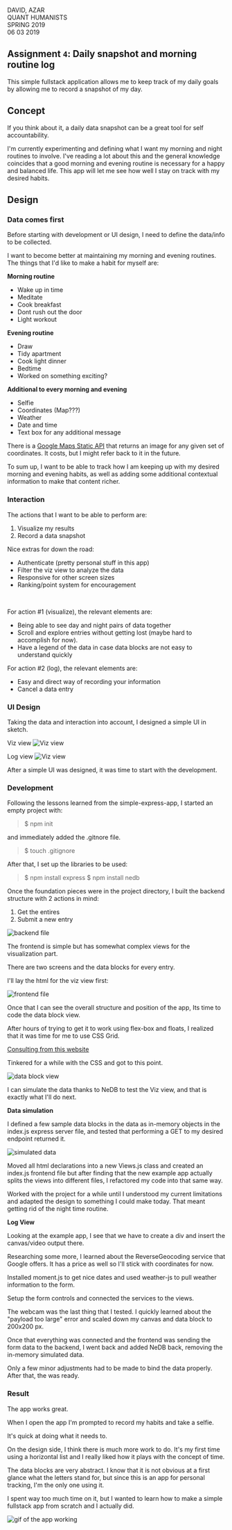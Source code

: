 DAVID, AZAR <br>
QUANT HUMANISTS <br>
SPRING 2019 <br> 
06 03 2019

## Assignment `4`: Daily snapshot and morning routine log
 
This simple fullstack application allows me to keep track of my daily goals by allowing me to record a snapshot of my day.

## Concept

If you think about it, a daily data snapshot can be a great tool for self accountability.

I'm currently experimenting and defining what I want my morning and night routines to involve. I've reading a lot about this and the general knowledge coincides that a good morning and evening routine is necessary for a happy and balanced life. This app will let me see how well I stay on track with my desired habits.


## Design

### Data comes first

Before starting with development or UI design, I need to define the data/info to be collected.

I want to become better at maintaining my morning and evening routines. The things that I'd like to make a habit for myself are:


**Morning routine**

* Wake up in time
* Meditate
* Cook breakfast
* Dont rush out the door
* Light workout


**Evening routine**

* Draw
* Tidy apartment
* Cook light dinner
* Bedtime
* Worked on something exciting?


**Additional to every morning and evening**

* Selfie
* Coordinates (Map???)
* Weather
* Date and time
* Text box for any additional message


There is a [Google Maps Static API](https://developers.google.com/maps/documentation/maps-static/usage-and-billing) that returns an image for any given set of coordinates. It costs, but I might refer back to it in the future.


To sum up, I want to be able to track how I am keeping up with my desired morning and evening habits, as well as adding some additional contextual information to make that content richer.



### Interaction

The actions that I want to be able to perform are:

1. Visualize my results
2. Record a data snapshot

Nice extras for down the road:

* Authenticate (pretty personal stuff in this app)
* Filter the viz view to analyze the data
* Responsive for other screen sizes
* Ranking/point system for encouragement


<br/>

For action #1 (visualize), the relevant elements are:

* Being able to see day and night pairs of data together
* Scroll and explore entries without getting lost (maybe hard to accomplish for now).
* Have a legend of the data in case data blocks are not easy to understand quickly


For action #2 (log), the relevant elements are:

* Easy and direct way of recording your information
* Cancel a data entry


### UI Design

Taking the data and interaction into account, I designed a simple UI in sketch.

Viz view
![Viz view](assets/ui-1.png)

Log view
![Viz view](assets/ui-2.png)


After a simple UI was designed, it was time to start with the development.


### Development


Following the lessons learned from the simple-express-app, I started an empty project with:

> $ npm init

and immediately added the .gitnore file.

> $ touch .gitignore

After that, I set up the libraries to be used:

> $ npm install express
> $ npm install nedb


Once the foundation pieces were in the project directory, I built the backend structure with 2 actions in mind:

1. Get the entires
2. Submit a new entry

![backend file](/assets/backend-1.png)



The frontend is simple but has somewhat complex views for the visualization part.


There are two screens and the data blocks for every entry.


I'll lay the html for the viz view first:

![frontend file](/assets/frontend-1.png)

Once that I can see the overall structure and position of the app, Its time to code the data block view.

After hours of trying to get it to work using flex-box and floats, I realized that it was time for me to use CSS Grid.


[Consulting from this website](https://css-tricks.com/snippets/css/complete-guide-grid/)

Tinkered for a while with the CSS and got to this point.

![data block view](/assets/frontend-2.png)


I can simulate the data thanks to NeDB to test the Viz view, and that is exactly what I'll do next.


**Data simulation**

I defined a few sample data blocks in the data as in-memory objects in the index.js express server file, and tested that performing a GET to my desired endpoint returned it.


![simulated data](/assets/backend-2.png)


Moved all html declarations into a new Views.js class and created an index.js frontend file but after finding that the new example app actually splits the views into different files, I refactored my code into that same way.


Worked with the project for a while until I understood my current limitations and adapted the design to something I could make today. That meant getting rid of the night time routine.



**Log View**

Looking at the example app, I see that we have to create a div and insert the canvas/video output there.

Researching some more, I learned about the ReverseGeocoding service that Google offers. It has a price as well so I'll stick with coordinates for now.  

Installed moment.js to get nice dates and used weather-js to pull weather information to the form.

Setup the form controls and connected the services to the views.

The webcam was the last thing that I tested. I quickly learned about the "payload too large" error and scaled down my canvas and data block to 200x200 px. 


Once that everything was connected and the frontend was sending the form data to the backend, I went back and added NeDB back, removing the in-memory simulated data.


Only a few minor adjustments had to be made to bind the data properly. After that, the was ready.


### Result

The app works great. 

When I open the app I'm prompted to record my habits and take a selfie. 

It's quick at doing what it needs to.

On the design side, I think there is much more work to do. It's my first time using a horizontal list and I really liked how it plays with the concept of time.


The data blocks are very abstract. I know that it is not obvious at a first glance what the letters stand for, but since this is an app for personal tracking, I'm the only one using it.


I spent way too much time on it, but I wanted to learn how to make a simple fullstack app from scratch and I actually did.


![gif of the app working](/assets/morning-tracker.gif)




















































